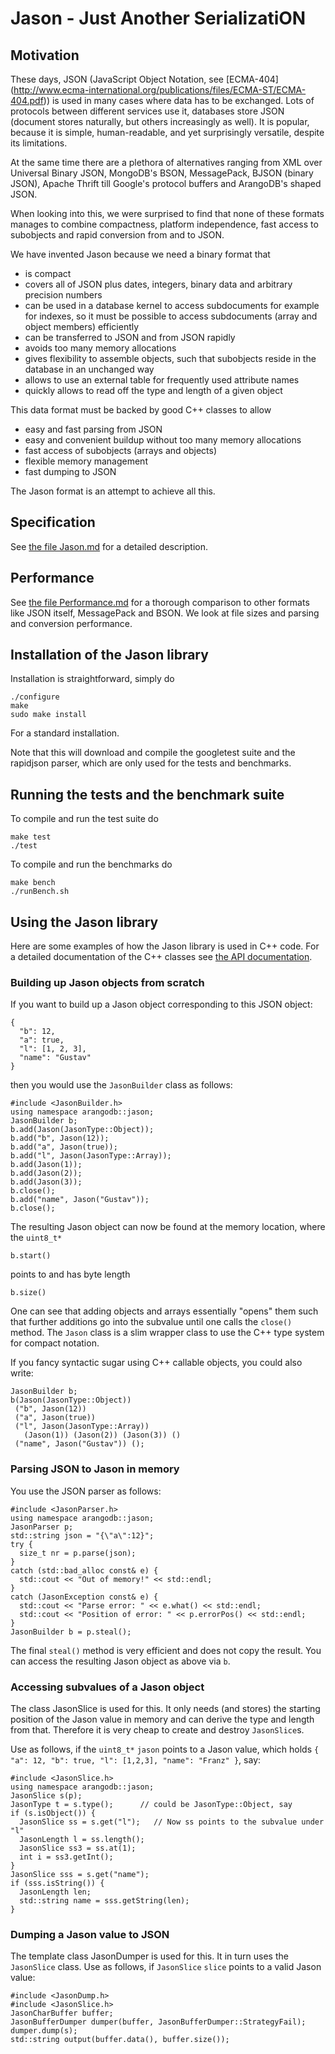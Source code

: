 Jason - Just Another SerializatiON
==================================

Motivation
----------

These days, JSON (JavaScript Object Notation, see [ECMA-404]
(http://www.ecma-international.org/publications/files/ECMA-ST/ECMA-404.pdf))
is used in many cases where data has to be exchanged.
Lots of protocols between different services use it, databases store
JSON (document stores naturally, but others increasingly as well). It
is popular, because it is simple, human-readable, and yet surprisingly
versatile, despite its limitations.

At the same time there are a plethora of alternatives ranging from XML
over Universal Binary JSON, MongoDB's BSON, MessagePack, BJSON (binary
JSON), Apache Thrift till Google's protocol buffers and ArangoDB's
shaped JSON.

When looking into this, we were surprised to find that none of these
formats manages to combine compactness, platform independence, fast
access to subobjects and rapid conversion from and to JSON. 

We have invented Jason because we need a binary format that

  - is compact
  - covers all of JSON plus dates, integers, binary data and arbitrary 
    precision numbers
  - can be used in a database kernel to access subdocuments for
    example for indexes, so it must be possible to access subdocuments
    (array and object members) efficiently
  - can be transferred to JSON and from JSON rapidly
  - avoids too many memory allocations
  - gives flexibility to assemble objects, such that subobjects reside
    in the database in an unchanged way
  - allows to use an external table for frequently used attribute names
  - quickly allows to read off the type and length of a given object

This data format must be backed by good C++ classes to allow

  - easy and fast parsing from JSON
  - easy and convenient buildup without too many memory allocations
  - fast access of subobjects (arrays and objects)
  - flexible memory management
  - fast dumping to JSON

The Jason format is an attempt to achieve all this.


Specification
-------------

See [the file Jason.md](Jason.md) for a detailed description.


Performance
-----------

See [the file Performance.md](Performance.md) for a thorough comparison
to other formats like JSON itself, MessagePack and BSON. We look at file
sizes and parsing and conversion performance.


Installation of the Jason library
---------------------------------

Installation is straightforward, simply do

    ./configure
    make
    sudo make install

For a standard installation.

Note that this will download and compile the googletest suite and the
rapidjson parser, which are only used for the tests and benchmarks.


Running the tests and the benchmark suite
-----------------------------------------

To compile and run the test suite do

    make test
    ./test

To compile and run the benchmarks do

    make bench
    ./runBench.sh


Using the Jason library
-----------------------

Here are some examples of how the Jason library is used in C++ code.
For a detailed documentation of the C++ classes see [the API
documentation](API.md).

### Building up Jason objects from scratch

If you want to build up a Jason object corresponding to this JSON
object:

    {
      "b": 12,
      "a": true,
      "l": [1, 2, 3],
      "name": "Gustav"
    }

then you would use the `JasonBuilder` class as follows:

    #include <JasonBuilder.h>
    using namespace arangodb::jason;
    JasonBuilder b;
    b.add(Jason(JasonType::Object));
    b.add("b", Jason(12));
    b.add("a", Jason(true));
    b.add("l", Jason(JasonType::Array));
    b.add(Jason(1));
    b.add(Jason(2));
    b.add(Jason(3));
    b.close();
    b.add("name", Jason("Gustav"));
    b.close();

The resulting Jason object can now be found at the memory location,
where the `uint8_t*` 

    b.start()

points to and has byte length

    b.size()

One can see that adding objects and arrays essentially "opens" them such
that further additions go into the subvalue until one calls the
`close()` method. The `Jason` class is a slim wrapper class to use the
C++ type system for compact notation.

If you fancy syntactic sugar using C++ callable objects, you could also
write:

    JasonBuilder b;
    b(Jason(JasonType::Object))
     ("b", Jason(12))
     ("a", Jason(true))
     ("l", Jason(JasonType::Array))
       (Jason(1)) (Jason(2)) (Jason(3)) ()
     ("name", Jason("Gustav")) ();


### Parsing JSON to Jason in memory

You use the JSON parser as follows:

    #include <JasonParser.h>
    using namespace arangodb::jason;
    JasonParser p;
    std::string json = "{\"a\":12}";
    try {
      size_t nr = p.parse(json);
    }
    catch (std::bad_alloc const& e) {
      std::cout << "Out of memory!" << std::endl;
    }
    catch (JasonException const& e) {
      std::cout << "Parse error: " << e.what() << std::endl;
      std::cout << "Position of error: " << p.errorPos() << std::endl;
    }
    JasonBuilder b = p.steal();

The final `steal()` method is very efficient and does not copy the result.
You can access the resulting Jason object as above via `b`.


### Accessing subvalues of a Jason object

The class JasonSlice is used for this. It only needs (and stores) the 
starting position of the Jason value in memory and can derive the type
and length from that. Therefore it is very cheap to create and destroy
`JasonSlice`s.

Use as follows, if the `uint8_t*` `jason` points to a Jason value, which
holds `{ "a": 12, "b": true, "l": [1,2,3], "name": "Franz" }`, say:

    #include <JasonSlice.h>
    using namespace arangodb::jason;
    JasonSlice s(p);
    JasonType t = s.type();      // could be JasonType::Object, say
    if (s.isObject()) {
      JasonSlice ss = s.get("l");   // Now ss points to the subvalue under "l"
      JasonLength l = ss.length();
      JasonSlice ss3 = ss.at(1);
      int i = ss3.getInt();
    }
    JasonSlice sss = s.get("name");
    if (sss.isString()) {
      JasonLength len;
      std::string name = sss.getString(len);
    }


### Dumping a Jason value to JSON

The template class JasonDumper is used for this. It in turn uses the 
`JasonSlice` class. Use as follows, if `JasonSlice` `slice` points to
a valid Jason value:

    #include <JasonDump.h>
    #include <JasonSlice.h>
    JasonCharBuffer buffer;
    JasonBufferDumper dumper(buffer, JasonBufferDumper::StrategyFail);
    dumper.dump(s);
    std::string output(buffer.data(), buffer.size());



